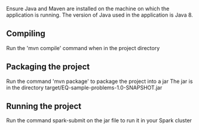 Ensure Java and Maven are installed on the machine on which the application is running. 
The version of Java used in the application is Java 8.

## Compiling
Run the 'mvn compile' command when in the project directory

## Packaging the project
Run the command 'mvn package' to package the project into a jar
The jar is in the directory target/EQ-sample-problems-1.0-SNAPSHOT.jar 

## Running the project
Run the command spark-submit on the jar file to run it in your Spark cluster


